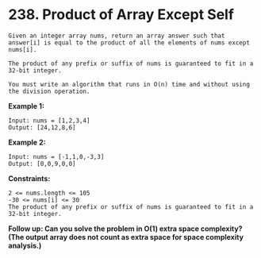 # 238. Product of Array Except Self

```
Given an integer array nums, return an array answer such that answer[i] is equal to the product of all the elements of nums except nums[i].

The product of any prefix or suffix of nums is guaranteed to fit in a 32-bit integer.

You must write an algorithm that runs in O(n) time and without using the division operation.
```
 
**Example 1:**

```
Input: nums = [1,2,3,4]
Output: [24,12,8,6]
```

**Example 2:**

```
Input: nums = [-1,1,0,-3,3]
Output: [0,0,9,0,0]
```

**Constraints:**

```
2 <= nums.length <= 105
-30 <= nums[i] <= 30
The product of any prefix or suffix of nums is guaranteed to fit in a 32-bit integer.
```

**Follow up: Can you solve the problem in O(1) extra space complexity? (The output array does not count as extra space for space complexity analysis.)**

